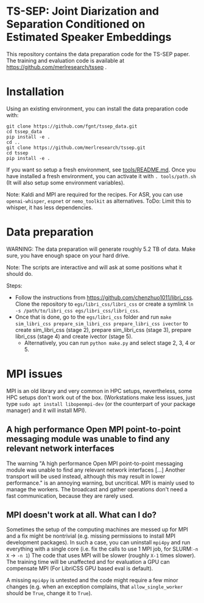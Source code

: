 
# TS-SEP: Joint Diarization and Separation Conditioned on Estimated Speaker Embeddings

This repository contains the data preparation code for the TS-SEP paper.
The training and evaluation code is available at
https://github.com/merlresearch/tssep .


# Installation

Using an existing environment, you can install the data preparation code with:
```
git clone https://github.com/fgnt/tssep_data.git
cd tssep_data
pip install -e .
cd ..
git clone https://github.com/merlresearch/tssep.git
cd tssep
pip install -e .
```

If you want so setup a fresh environment, see [tools/README.md](tools/README.md).
Once you have installed a fresh environment, you can activate it with `. tools/path.sh` (It will also setup some environment variables).

Note: Kaldi and MPI are required for the recipes.
For ASR, you can use
`openai-whisper`, `espnet` or `nemo_toolkit` as alternatives.
ToDo: Limit this to whisper, it has less dependencies.

# Data preparation

WARNING: The data preparation will generate roughly 5.2 TB of data.
Make sure, you have enough space on your hard drive.

Note: The scripts are interactive and will ask at some positions what it should
      do.

Steps:

 - Follow the instructions from https://github.com/chenzhuo1011/libri_css.
   Clone the repository to `egs/libri_css/libri_css` or create a symlink 
   `ln -s /path/to/libri_css egs/libri_css/libri_css`.
 - Once that is done, go to the `egs/libri_css` folder and run `make sim_libri_css prepare_sim_libri_css prepare_libri_css ivector` to create sim_libri_css (stage 2), prepare sim_libri_css (stage 3), prepare libri_css (stage 4) and create ivector (stage 5).
     - Alternatively, you can run `python make.py` and select stage 2, 3, 4 or 5.


# MPI issues

MPI is an old library and very common in HPC setups, nevertheless, some HPC setups don't work out of the box.
(Workstations make less issues, just type `sudo apt install libopenmpi-dev` (or the counterpart of your package manager)
and it will install MPI).

## A high performance Open MPI point-to-point messaging module was unable to find any relevant network interfaces

The warning "A high performance Open MPI point-to-point messaging module was unable to find any relevant network interfaces
[...] Another transport will be used instead, although this may result in lower performance."
is an annoying warning, but uncritical. MPI is mainly used to manage the workers.
The broadcast and gather operations don't need a fast communication, because they are rarely used.

## MPI doesn't work at all. What can I do?

Sometimes the setup of the computing machines are messed up for MPI and a fix might be nontrivial
(e.g. missing permissions to install MPI development packages).
In such a case, you can uninstall `mpi4py` and run everything with a single core (i.e. fix the calls to use 1 MPI job, for SLURM:`-n X` -> `-n 1`)
The code that uses MPI will be slower (roughly `X-1` times slower).
The training time will be unaffected and for evaluation a GPU can compensate MPI (For LibriCSS GPU based eval is default).

A missing `mpi4py` is untested and the code might require a few minor changes 
(e.g. when an exception complains, that `allow_single_worker` should be `True`, change it to `True`).
